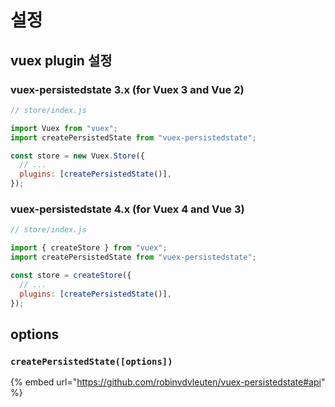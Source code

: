 # 설정

## vuex plugin 설정

### vuex-persistedstate 3.x (for Vuex 3 and Vue 2)

```javascript
// store/index.js

import Vuex from "vuex";
import createPersistedState from "vuex-persistedstate";

const store = new Vuex.Store({
  // ...
  plugins: [createPersistedState()],
});
```

### vuex-persistedstate 4.x (for Vuex 4 and Vue 3)

```javascript
// store/index.js

import { createStore } from "vuex";
import createPersistedState from "vuex-persistedstate";

const store = createStore({
  // ...
  plugins: [createPersistedState()],
});
```

## options

### `createPersistedState([options])`

{% embed url="https://github.com/robinvdvleuten/vuex-persistedstate#api" %}

